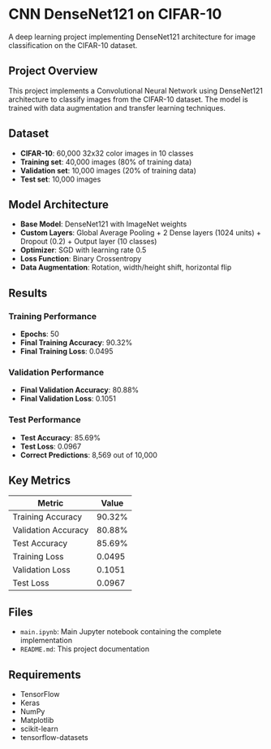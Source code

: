 # CNN DenseNet121 on CIFAR-10

A deep learning project implementing DenseNet121 architecture for image classification on the CIFAR-10 dataset.

## Project Overview

This project implements a Convolutional Neural Network using DenseNet121 architecture to classify images from the CIFAR-10 dataset. The model is trained with data augmentation and transfer learning techniques.

## Dataset

- **CIFAR-10**: 60,000 32x32 color images in 10 classes
- **Training set**: 40,000 images (80% of training data)
- **Validation set**: 10,000 images (20% of training data)  
- **Test set**: 10,000 images

## Model Architecture

- **Base Model**: DenseNet121 with ImageNet weights
- **Custom Layers**: Global Average Pooling + 2 Dense layers (1024 units) + Dropout (0.2) + Output layer (10 classes)
- **Optimizer**: SGD with learning rate 0.5
- **Loss Function**: Binary Crossentropy
- **Data Augmentation**: Rotation, width/height shift, horizontal flip

## Results

### Training Performance
- **Epochs**: 50
- **Final Training Accuracy**: 90.32%
- **Final Training Loss**: 0.0495

### Validation Performance  
- **Final Validation Accuracy**: 80.88%
- **Final Validation Loss**: 0.1051

### Test Performance
- **Test Accuracy**: 85.69%
- **Test Loss**: 0.0967
- **Correct Predictions**: 8,569 out of 10,000

## Key Metrics

| Metric | Value |
|--------|-------|
| Training Accuracy | 90.32% |
| Validation Accuracy | 80.88% |
| Test Accuracy | 85.69% |
| Training Loss | 0.0495 |
| Validation Loss | 0.1051 |
| Test Loss | 0.0967 |

## Files

- `main.ipynb`: Main Jupyter notebook containing the complete implementation
- `README.md`: This project documentation

## Requirements

- TensorFlow
- Keras
- NumPy
- Matplotlib
- scikit-learn
- tensorflow-datasets
